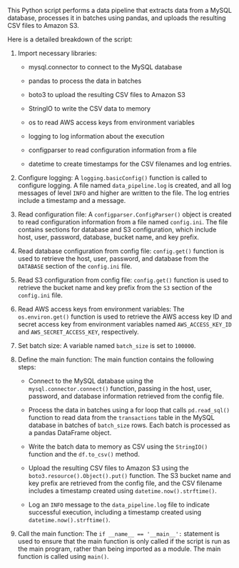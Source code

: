 This Python script performs a data pipeline that extracts data from a MySQL database, processes it in batches using pandas, and uploads the resulting CSV files to Amazon S3.

Here is a detailed breakdown of the script:

1. Import necessary libraries:

    - mysql.connector to connect to the MySQL database
    
    - pandas to process the data in batches
    
    - boto3 to upload the resulting CSV files to Amazon S3
    
    - StringIO to write the CSV data to memory
    
    - os to read AWS access keys from environment variables
    
    - logging to log information about the execution
    
    - configparser to read configuration information from a file
    
    - datetime to create timestamps for the CSV filenames and log entries.

2. Configure logging: A `logging.basicConfig()` function is called to configure logging. A file named `data_pipeline.log` is created, and all log messages of level `INFO` and higher are written to the file. The log entries include a timestamp and a message.

3. Read configuration file: A `configparser.ConfigParser()` object is created to read configuration information from a file named `config.ini`. The file contains sections for database and S3 configuration, which include host, user, password, database, bucket name, and key prefix.

4. Read database configuration from config file: `config.get()` function is used to retrieve the host, user, password, and database from the `DATABASE` section of the `config.ini` file.

5. Read S3 configuration from config file: `config.get()` function is used to retrieve the bucket name and key prefix from the `S3` section of the `config.ini` file.

6. Read AWS access keys from environment variables: The `os.environ.get()` function is used to retrieve the AWS access key ID and secret access key from environment variables named `AWS_ACCESS_KEY_ID` and `AWS_SECRET_ACCESS_KEY`, respectively.

7. Set batch size: A variable named `batch_size` is set to `100000`.

8. Define the main function: The main function contains the following steps:

    - Connect to the MySQL database using the `mysql.connector.connect()` function, passing in the host, user, password, and database information retrieved from the config file.
    
    - Process the data in batches using a for loop that calls `pd.read_sql()` function to read data from the `transactions` table in the MySQL database in batches of `batch_size` rows. Each batch is processed as a pandas DataFrame object.
    
    - Write the batch data to memory as CSV using the `StringIO()` function and the `df.to_csv()` method.
    
    - Upload the resulting CSV files to Amazon S3 using the `boto3.resource().Object().put()` function. The S3 bucket name and key prefix are retrieved from the config file, and the CSV filename includes a timestamp created using `datetime.now().strftime()`.
    
    - Log an `INFO` message to the `data_pipeline.log` file to indicate successful execution, including a timestamp created using `datetime.now().strftime()`.

9. Call the main function: The `if __name__ == '__main__':` statement is used to ensure that the main function is only called if the script is run as the main program, rather than being imported as a module. The main function is called using `main()`.
